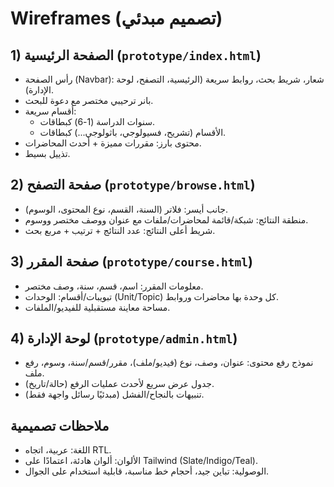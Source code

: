 # Wireframes (تصميم مبدئي)

## 1) الصفحة الرئيسية (`prototype/index.html`)
- رأس الصفحة (Navbar): شعار، شريط بحث، روابط سريعة (الرئيسية، التصفح، لوحة الإدارة).
- بانر ترحيبي مختصر مع دعوة للبحث.
- أقسام سريعة:
  - سنوات الدراسة (1-6) كبطاقات.
  - الأقسام (تشريح، فسيولوجي، باثولوجي...) كبطاقات.
- محتوى بارز: مقررات مميزة + أحدث المحاضرات.
- تذييل بسيط.

## 2) صفحة التصفح (`prototype/browse.html`)
- جانب أيسر: فلاتر (السنة، القسم، نوع المحتوى، الوسوم).
- منطقة النتائج: شبكة/قائمة لمحاضرات/ملفات مع عنوان ووصف مختصر ووسوم.
- شريط أعلى النتائج: عدد النتائج + ترتيب + مربع بحث.

## 3) صفحة المقرر (`prototype/course.html`)
- معلومات المقرر: اسم، قسم، سنة، وصف مختصر.
- تبويبات/أقسام: الوحدات (Unit/Topic) كل وحدة بها محاضرات وروابط.
- مساحة معاينة مستقبلية للفيديو/الملفات.

## 4) لوحة الإدارة (`prototype/admin.html`)
- نموذج رفع محتوى: عنوان، وصف، نوع (فيديو/ملف)، مقرر/قسم/سنة، وسوم، رفع ملف.
- جدول عرض سريع لأحدث عمليات الرفع (حالة/تاريخ).
- تنبيهات بالنجاح/الفشل (مبدئيًا رسائل واجهة فقط).

## ملاحظات تصميمية
- اللغة: عربية، اتجاه RTL.
- الألوان: ألوان هادئة، اعتمادًا على Tailwind (Slate/Indigo/Teal).
- الوصولية: تباين جيد، أحجام خط مناسبة، قابلية استخدام على الجوال.
